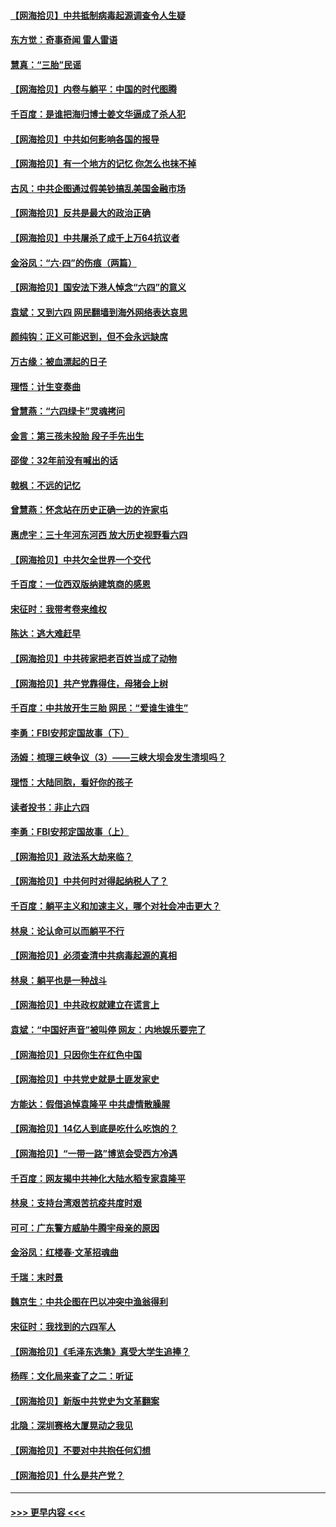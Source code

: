 #### [【网海拾贝】中共抵制病毒起源调查令人生疑](../pages/nsc993/n13017785.md?t=06131302) 
#### [东方觉：奇事奇闻 雷人雷语](../pages/nsc993/n13017577.md?t=06131302) 
#### [慧真：“三胎”民谣](../pages/nsc993/n13017394.md?t=06131302) 
#### [【网海拾贝】内卷与躺平：中国的时代图腾](../pages/nsc993/n13016128.md?t=06131302) 
#### [千百度：是谁把海归博士姜文华逼成了杀人犯](../pages/nsc993/n13015218.md?t=06131302) 
#### [【网海拾贝】中共如何影响各国的报导](../pages/nsc993/n13012599.md?t=06131302) 
#### [【网海拾贝】有一个地方的记忆 你怎么也抹不掉](../pages/nsc993/n13009802.md?t=06131302) 
#### [古风：中共企图通过假美钞搞乱美国金融市场](../pages/nsc993/n13009626.md?t=06131302) 
#### [【网海拾贝】反共是最大的政治正确](../pages/nsc993/n13007051.md?t=06131302) 
#### [【网海拾贝】中共屠杀了成千上万64抗议者](../pages/nsc993/n13002713.md?t=06131302) 
#### [金浴凤：“六·四”的伤痕（两篇）](../pages/nsc993/n13001719.md?t=06131302) 
#### [【网海拾贝】国安法下港人悼念“六四”的意义](../pages/nsc993/n13001039.md?t=06131302) 
#### [袁斌：又到六四 网民翻墙到海外网络表达哀思](../pages/nsc993/n13000995.md?t=06131302) 
#### [颜纯钩：正义可能迟到，但不会永远缺席](../pages/nsc993/n13000920.md?t=06131302) 
#### [万古缘：被血漂起的日子](../pages/nsc993/n13000914.md?t=06131302) 
#### [理悟：计生变奏曲](../pages/nsc993/n13000414.md?t=06131302) 
#### [曾慧燕：“六四绿卡”灵魂拷问](../pages/nsc993/n13000277.md?t=06131302) 
#### [金言：第三孩未投胎 段子手先出生](../pages/nsc993/n13000215.md?t=06131302) 
#### [邵俊：32年前没有喊出的话](../pages/nsc993/n13000181.md?t=06131302) 
#### [戟枫：不远的记忆](../pages/nsc993/n13000121.md?t=06131302) 
#### [曾慧燕：怀念站在历史正确一边的许家屯](../pages/nsc993/n13000073.md?t=06131302) 
#### [惠虎宇：三十年河东河西 放大历史视野看六四](../pages/nsc993/n13000018.md?t=06131302) 
#### [【网海拾贝】中共欠全世界一个交代](../pages/nsc993/n12998706.md?t=06131302) 
#### [千百度：一位西双版纳建筑商的感恩](../pages/nsc993/n12998487.md?t=06131302) 
#### [宋征时：我带考卷来维权](../pages/nsc993/n12994088.md?t=06131302) 
#### [陈达：逃大难赶早](../pages/nsc993/n12993569.md?t=06131302) 
#### [【网海拾贝】中共砖家把老百姓当成了动物](../pages/nsc993/n12993483.md?t=06131302) 
#### [【网海拾贝】共产党靠得住，母猪会上树](../pages/nsc993/n12990730.md?t=06131302) 
#### [千百度：中共放开生三胎 网民：“爱谁生谁生”](../pages/nsc993/n12990644.md?t=06131302) 
#### [李勇：FBI安邦定国故事（下）](../pages/nsc993/n12987854.md?t=06131302) 
#### [汤姆：梳理三峡争议（3）——三峡大坝会发生溃坝吗？](../pages/nsc993/n12989806.md?t=06131302) 
#### [理悟：大陆同胞，看好你的孩子](../pages/nsc993/n12989778.md?t=06131302) 
#### [读者投书：非止六四](../pages/nsc993/n12989673.md?t=06131302) 
#### [李勇：FBI安邦定国故事（上）](../pages/nsc993/n12987749.md?t=06131302) 
#### [【网海拾贝】政法系大劫来临？](../pages/nsc993/n12987596.md?t=06131302) 
#### [【网海拾贝】中共何时对得起纳税人了？](../pages/nsc993/n12985578.md?t=06131302) 
#### [千百度：躺平主义和加速主义，哪个对社会冲击更大？](../pages/nsc993/n12985512.md?t=06131302) 
#### [林泉：论认命可以而躺平不行](../pages/nsc993/n12985505.md?t=06131302) 
#### [【网海拾贝】必须查清中共病毒起源的真相](../pages/nsc993/n12984276.md?t=06131302) 
#### [林泉：躺平也是一种战斗](../pages/nsc993/n12984194.md?t=06131302) 
#### [【网海拾贝】中共政权就建立在谎言上](../pages/nsc993/n12981880.md?t=06131302) 
#### [袁斌：“中国好声音”被叫停 网友：内地娱乐要完了](../pages/nsc993/n12981826.md?t=06131302) 
#### [【网海拾贝】只因你生在红色中国](../pages/nsc993/n12979096.md?t=06131302) 
#### [【网海拾贝】中共党史就是土匪发家史](../pages/nsc993/n12976478.md?t=06131302) 
#### [方能达：假借追悼袁隆平 中共虚情散臊腥](../pages/nsc993/n12976396.md?t=06131302) 
#### [【网海拾贝】14亿人到底是吃什么吃饱的？](../pages/nsc993/n12974125.md?t=06131302) 
#### [【网海拾贝】“一带一路”博览会受西方冷遇](../pages/nsc993/n12971787.md?t=06131302) 
#### [千百度：网友揭中共神化大陆水稻专家袁隆平](../pages/nsc993/n12971733.md?t=06131302) 
#### [林泉：支持台湾艰苦抗疫共度时艰](../pages/nsc993/n12971350.md?t=06131302) 
#### [可可：广东警方威胁牛腾宇母亲的原因](../pages/nsc993/n12971100.md?t=06131302) 
#### [金浴凤：红楼春·文革招魂曲](../pages/nsc993/n12970354.md?t=06131302) 
#### [千瑞：末时景](../pages/nsc993/n12970337.md?t=06131302) 
#### [魏京生：中共企图在巴以冲突中渔翁得利](../pages/nsc993/n12970286.md?t=06131302) 
#### [宋征时：我找到的六四军人](../pages/nsc993/n12970213.md?t=06131302) 
#### [【网海拾贝】《毛泽东选集》真受大学生追捧？](../pages/nsc993/n12968779.md?t=06131302) 
#### [杨晖：文化局来查了之二：听证](../pages/nsc993/n12966528.md?t=06131302) 
#### [【网海拾贝】新版中共党史为文革翻案](../pages/nsc993/n12967526.md?t=06131302) 
#### [北隐：深圳赛格大厦晃动之我见](../pages/nsc993/n12967393.md?t=06131302) 
#### [【网海拾贝】不要对中共抱任何幻想](../pages/nsc993/n12965222.md?t=06131302) 
#### [【网海拾贝】什么是共产党？](../pages/nsc993/n12962781.md?t=06131302) 

----
#### [ >>> 更早内容 <<< ](../indexes/nsc993-earlier.md)
